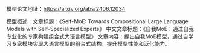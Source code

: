 模型论文地址：https://arxiv.org/abs/2406.12034

模型概述：文章标题：《Self-MoE: Towards Compositional Large Language Models with Self-Specialized Experts》
中文文章标题：《自我MoE：通过自我专业化的专家构建组合式大语言模型》
文章内容：提出自我MoE模型，通过自学习专家模块实现大语言模型的组合式结构，提升模型性能和泛化能力。
